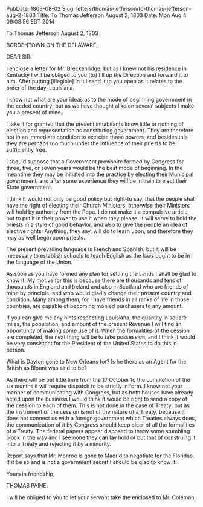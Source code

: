 PubDate: 1803-08-02
Slug: letters/thomas-jefferson/to-thomas-jefferson-aug-2-1803
Title: To Thomas Jefferson  August 2, 1803
Date: Mon Aug  4 09:08:56 EDT 2014

   To Thomas Jefferson  August 2, 1803

   BORDENTOWN ON THE DELAWARE,

   DEAR SIR:

   I enclose a letter for Mr. Breckenridge, but as I knew not his residence
   in Kentucky I will be obliged to you [to] fill up the Direction and
   forward it to him. After putting [illegible] in it I send it to you open
   as it relates to the order of the day, Louisiana.

   I know not what are your ideas as to the mode of beginning government in
   the ceded country; but as we have thought alike on several subjects I make
   you a present of mine.

   I take it for granted that the present inhabitants know little or nothing
   of election and representation as constituting government. They are
   therefore not in an immediate condition to exercise those powers, and
   besides this they are perhaps too much under the influence of their
   priests to be sufficiently free.

   I should suppose that a Government provisoire formed by Congress for
   three, five, or seven years would be the best mode of beginning. In the
   meantime they may be initiated into the practice by electing their
   Municipal government, and after some experience they will be in train to
   elect their State government.

   I think it would not only be good policy but right-to say, that the people
   shall have the right of electing their Church Ministers, otherwise their
   Ministers will hold by authority from the Pope. I do not make it a
   compulsive article, but to put it in their power to use it when they
   please. It will serve to hold the priests in a style of good behavior, and
   also to give the people an idea of elective rights. Anything, they say,
   will do to learn upon, and therefore they may as well begin upon priests.

   The present prevailing language is French and Spanish, but it will be
   necessary to establish schools to teach English as the laws ought to be in
   the language of the Union.

   As soon as you have formed any plan for settling the Lands I shall be glad
   to know it. My motive for this is because there are thousands and tens of
   thousands in England and Ireland and also in Scotland who are friends of
   mine by principle, and who would gladly change their present country and
   condition. Many among them, for I have friends in all ranks of life in
   those countries, are capable of becoming monied purchasers to any amount.

   If you can give me any hints respecting Louisiana, the quantity in square
   miles, the population, and amount of the present Revenue I will find an
   opportunity of making some use of it. When the formalities of the cession
   are completed, the next thing will be to take possession, and I think it
   would be very consistant for the President of the United States to do this
   in person.

   What is Dayton gone to New Orleans for? Is he there as an Agent for the
   British as Blount was said to be?

   As there will be but little time from the 17 October to the completion of
   the six months it will require dispatch to be strictly in form. I know not
   your manner of communicating with Congress, but as both houses have
   already acted upon the business I would think it would be right to send a
   copy of the cession to each of them. This is not done in the case of
   Treaty; but as the instrument of the cession is not of the nature of a
   Treaty, because it does not connect us with a foreign government which
   Treaties always does, the communication of it by Congress should keep
   clear of all the formalities of a Treaty. The federal papers appear
   disposed to throw some stumbling block in the way and I see none they can
   lay hold of but that of construing it into a Treaty and rejecting it by a
   minority.

   Report says that Mr. Monroe is gone to Madrid to negotiate for the
   Floridas. If it be so and is not a government secret I should be glad to
   know it.

   Yours in friendship,

   THOMAS PAINE.

   I will be obliged to you to let your servant take the enclosed to Mr.
   Coleman.


